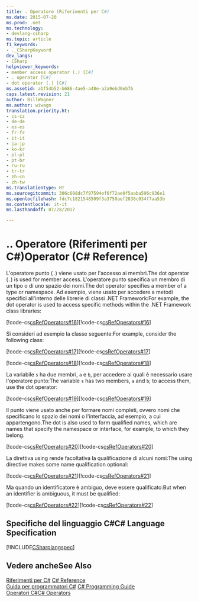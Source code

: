```yaml
---
title: . Operatore (Riferimenti per C#)
ms.date: 2015-07-20
ms.prod: .net
ms.technology:
- devlang-csharp
ms.topic: article
f1_keywords:
- ._CSharpKeyword
dev_langs:
- CSharp
helpviewer_keywords:
- member access operator (.) [C#]
- . operator [C#]
- dot operator (.) [C#]
ms.assetid: a1f54b52-b686-4ae5-a48e-a2a9ebd0eb7b
caps.latest.revision: 21
author: BillWagner
ms.author: wiwagn
translation.priority.ht:
- cs-cz
- de-de
- es-es
- fr-fr
- it-it
- ja-jp
- ko-kr
- pl-pl
- pt-br
- ru-ru
- tr-tr
- zh-cn
- zh-tw
ms.translationtype: HT
ms.sourcegitcommit: 306c608dc7f97594ef6f72ae0f5aaba596c936e1
ms.openlocfilehash: fdc7c1821548509f3a3750aef2836c034f7aa53b
ms.contentlocale: it-it
ms.lasthandoff: 07/28/2017

---
```

# <a name="-operator-c-reference"></a><span data-ttu-id="855dc-103">.</span><span class="sxs-lookup"><span data-stu-id="855dc-103">.</span></span> <span data-ttu-id="855dc-104">Operatore (Riferimenti per C#)</span><span class="sxs-lookup"><span data-stu-id="855dc-104">Operator (C# Reference)</span></span>
<span data-ttu-id="855dc-105">L'operatore punto (`.`) viene usato per l'accesso ai membri.</span><span class="sxs-lookup"><span data-stu-id="855dc-105">The dot operator (`.`) is used for member access.</span></span> <span data-ttu-id="855dc-106">L'operatore punto specifica un membro di un tipo o di uno spazio dei nomi.</span><span class="sxs-lookup"><span data-stu-id="855dc-106">The dot operator specifies a member of a type or namespace.</span></span> <span data-ttu-id="855dc-107">Ad esempio, viene usato per accedere a metodi specifici all'interno delle librerie di classi .NET Framework:</span><span class="sxs-lookup"><span data-stu-id="855dc-107">For example, the dot operator is used to access specific methods within the .NET Framework class libraries:</span></span>  
  
 <span data-ttu-id="855dc-108">[!code-cs[csRefOperators#16](../../../csharp/language-reference/operators/codesnippet/CSharp/member-access-operator_1.cs)]</span><span class="sxs-lookup"><span data-stu-id="855dc-108">[!code-cs[csRefOperators#16](../../../csharp/language-reference/operators/codesnippet/CSharp/member-access-operator_1.cs)]</span></span>  
  
 <span data-ttu-id="855dc-109">Si consideri ad esempio la classe seguente:</span><span class="sxs-lookup"><span data-stu-id="855dc-109">For example, consider the following class:</span></span>  
  
 <span data-ttu-id="855dc-110">[!code-cs[csRefOperators#17](../../../csharp/language-reference/operators/codesnippet/CSharp/member-access-operator_2.cs)]</span><span class="sxs-lookup"><span data-stu-id="855dc-110">[!code-cs[csRefOperators#17](../../../csharp/language-reference/operators/codesnippet/CSharp/member-access-operator_2.cs)]</span></span>  
  
 <span data-ttu-id="855dc-111">[!code-cs[csRefOperators#18](../../../csharp/language-reference/operators/codesnippet/CSharp/member-access-operator_3.cs)]</span><span class="sxs-lookup"><span data-stu-id="855dc-111">[!code-cs[csRefOperators#18](../../../csharp/language-reference/operators/codesnippet/CSharp/member-access-operator_3.cs)]</span></span>  
  
 <span data-ttu-id="855dc-112">La variabile `s` ha due membri, `a` e `b`, per accedere ai quali è necessario usare l'operatore punto:</span><span class="sxs-lookup"><span data-stu-id="855dc-112">The variable `s` has two members, `a` and `b`; to access them, use the dot operator:</span></span>  
  
 <span data-ttu-id="855dc-113">[!code-cs[csRefOperators#19](../../../csharp/language-reference/operators/codesnippet/CSharp/member-access-operator_4.cs)]</span><span class="sxs-lookup"><span data-stu-id="855dc-113">[!code-cs[csRefOperators#19](../../../csharp/language-reference/operators/codesnippet/CSharp/member-access-operator_4.cs)]</span></span>  
  
 <span data-ttu-id="855dc-114">Il punto viene usato anche per formare nomi completi, ovvero nomi che specificano lo spazio dei nomi o l'interfaccia, ad esempio, a cui appartengono.</span><span class="sxs-lookup"><span data-stu-id="855dc-114">The dot is also used to form qualified names, which are names that specify the namespace or interface, for example, to which they belong.</span></span>  
  
 <span data-ttu-id="855dc-115">[!code-cs[csRefOperators#20](../../../csharp/language-reference/operators/codesnippet/CSharp/member-access-operator_5.cs)]</span><span class="sxs-lookup"><span data-stu-id="855dc-115">[!code-cs[csRefOperators#20](../../../csharp/language-reference/operators/codesnippet/CSharp/member-access-operator_5.cs)]</span></span>  
  
 <span data-ttu-id="855dc-116">La direttiva using rende facoltativa la qualificazione di alcuni nomi:</span><span class="sxs-lookup"><span data-stu-id="855dc-116">The using directive makes some name qualification optional:</span></span>  
  
 <span data-ttu-id="855dc-117">[!code-cs[csRefOperators#21](../../../csharp/language-reference/operators/codesnippet/CSharp/member-access-operator_6.cs)]</span><span class="sxs-lookup"><span data-stu-id="855dc-117">[!code-cs[csRefOperators#21](../../../csharp/language-reference/operators/codesnippet/CSharp/member-access-operator_6.cs)]</span></span>  
  
 <span data-ttu-id="855dc-118">Ma quando un identificatore è ambiguo, deve essere qualificato:</span><span class="sxs-lookup"><span data-stu-id="855dc-118">But when an identifier is ambiguous, it must be qualified:</span></span>  
  
 <span data-ttu-id="855dc-119">[!code-cs[csRefOperators#22](../../../csharp/language-reference/operators/codesnippet/CSharp/member-access-operator_7.cs)]</span><span class="sxs-lookup"><span data-stu-id="855dc-119">[!code-cs[csRefOperators#22](../../../csharp/language-reference/operators/codesnippet/CSharp/member-access-operator_7.cs)]</span></span>  
  
## <a name="c-language-specification"></a><span data-ttu-id="855dc-120">Specifiche del linguaggio C#</span><span class="sxs-lookup"><span data-stu-id="855dc-120">C# Language Specification</span></span>  
 [!INCLUDE[CSharplangspec](~/includes/csharplangspec-md.md)]  
  
## <a name="see-also"></a><span data-ttu-id="855dc-121">Vedere anche</span><span class="sxs-lookup"><span data-stu-id="855dc-121">See Also</span></span>  
 <span data-ttu-id="855dc-122">[Riferimenti per C#](../../../csharp/language-reference/index.md) </span><span class="sxs-lookup"><span data-stu-id="855dc-122">[C# Reference](../../../csharp/language-reference/index.md) </span></span>  
 <span data-ttu-id="855dc-123">[Guida per programmatori C#](../../../csharp/programming-guide/index.md) </span><span class="sxs-lookup"><span data-stu-id="855dc-123">[C# Programming Guide](../../../csharp/programming-guide/index.md) </span></span>  
 [<span data-ttu-id="855dc-124">Operatori C#</span><span class="sxs-lookup"><span data-stu-id="855dc-124">C# Operators</span></span>](../../../csharp/language-reference/operators/index.md)

